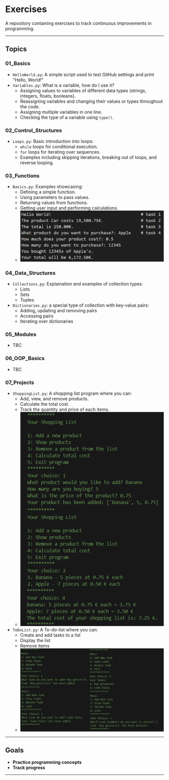 # Exercises

A repository containing exercises to track continuous improvements in programming. 

---

## Topics

### **01_Basics**
- `HelloWorld.py`: A simple script used to test GitHub settings and print "Hello, World!"
- `Variables.py`: What is a variable, how do I use it?
  - Assigning values to variables of different data types (strings, integers, floats, booleans).
  - Reassigning variables and changing their values or types throughout the code.
  - Assigning multiple variables in one line.
  - Checking the type of a variable using `type()`.
### **02_Control_Structures**
- `Loops.py`: Basic introduction into loops:
  - `while` loops for conditional execution.
  - `for` loops for iterating over sequences.
  - Examples including skipping iterations, breaking out of loops, and reverse looping.

### **03_Functions**
- `Basics.py`: Examples showcasing:
  - Defining a simple function.
  - Using parameters to pass values.
  - Returning values from functions.
  - Getting user input and performing calculations.
  - ![Solutions for the tasks](08_Screenshots/03_Basics.png)
### **04_Data_Structures**
- `Collections.py`: Explaination and examples of collection types:
  - Lists
  - Sets
  - Tuples
- `Dictionaries.py`: a special type of collection with key-value pairs:
  - Adding, updating and removing pairs
  - Accessing pairs
  - Iterating over dictionaries
### **05_Modules**
- TBC

### **06_OOP_Basics**
- TBC

### **07_Projects**
- `ShoppingList.py`: A shopping list program where you can:
  - Add, view, and remove products.
  - Calculate the total cost.
  - Track the quantity and price of each items.
  - ![Shopping List Screenshot](08_Screenshots/07_ShoppingList.png)
- `ToDoList.py`: A To-do-list where you can:
  - Create and add tasks to a list
  - Display the list
  - Remove items
  - ![To-do-list Screenshot](08_Screenshots/07_ToDoList.png)
---

## Goals

- **Practice programming concepts**
- **Track progress**
---
